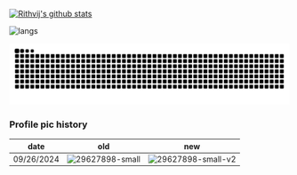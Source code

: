 [![Rithvij's github stats](https://github-readme-stats.vercel.app/api?username=phanirithvij&title_color=f4ff04&text_color=fff249&icon_color=ffdb62&bg_color=000000&hide_border=true)](https://github.com/anuraghazra/github-readme-stats)

![langs](https://github-readme-stats.vercel.app/api/top-langs/?username=phanirithvij&layout=compact&title_color=f4ff04&text_color=fff249&icon_color=ffdb62&bg_color=000000&hide_border=true&langs_count=12)

<picture>
  <source media="(prefers-color-scheme: dark)" srcset="https://raw.githubusercontent.com/phanirithvij/phanirithvij/refs/heads/output/github-contribution-grid-snake-dark.svg" />
  <source media="(prefers-color-scheme: light)" srcset="https://raw.githubusercontent.com/phanirithvij/phanirithvij/refs/heads/output/github-contribution-grid-snake.svg" />
  <img alt="github-snake" src="https://raw.githubusercontent.com/phanirithvij/phanirithvij/refs/heads/output/github-contribution-grid-snake.svg" />
</picture>

### Profile pic history

| date | old | new |
|------|-----|-----|
| 09/26/2024 | ![29627898-small](https://github.com/user-attachments/assets/9c1197ac-c17a-4fd2-ab48-91901021af68) | ![29627898-small-v2](https://github.com/user-attachments/assets/47abc0c6-5cf6-424e-b877-cac8eb0e503d) |
